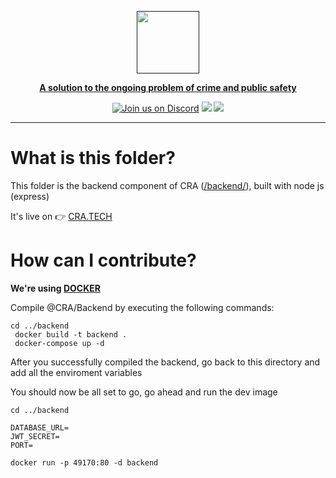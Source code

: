 
  <a href=""><p align="center">
<img height=100 src="https://github.com/GarretTomlin/CrimeStop-Analytics/blob/staging/docs/logo.png"/>
<p align="center">
  <strong>A solution to the ongoing problem of crime and public safety</strong>
</p>
  <p align="center">
  <a href="https://discord.gg/QCGtwgnj"><img alt="Join us on Discord" src="https://img.shields.io/discord/1087405055403106344?color=AA0000&logo=discord&logoColor=white"></a>
<img src="https://img.shields.io/github/license/garrettomlin/crimeStop-Analytics?color=AA0000&logoColor=5B5B5B">
<img src="https://img.shields.io/github/contributors/garrettomlin/CrimeStop-Analytics?color=AA0000">

</p>

---

# What is this folder?

This folder is the backend component of CRA ([/backend/](https://en.wikipedia.org/wiki/Frontend_and_backend#Backend_focused)), built with node js (express)

It's live on 👉 [CRA.TECH](https://www.crimestop-analytics.tech/)

# How can I contribute?

**We're using [DOCKER](https://www.docker.com/)**

Compile @CRA/Backend by executing the following commands:

```docker
cd ../backend
 docker build -t backend .
 docker-compose up -d
```

After you successfully compiled the backend, go back to this directory and add all the enviroment variables

You should now be all set to go, go ahead and run the dev image

```docker
cd ../backend

DATABASE_URL=
JWT_SECRET=
PORT=

docker run -p 49170:80 -d backend


```
